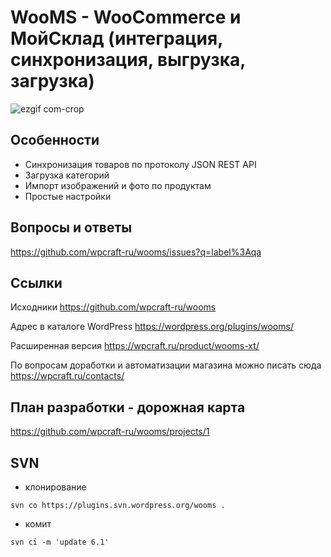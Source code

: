 # WooMS - WooCommerce и МойСклад (интеграция, синхронизация, выгрузка, загрузка)

![ezgif com-crop](https://user-images.githubusercontent.com/1852897/83941610-70d42980-a7f5-11ea-9172-65e032e47026.gif)


## Особенности

* Синхронизация товаров по протоколу JSON REST API
* Загрузка категорий
* Импорт изображений и фото по продуктам
* Простые настройки


## Вопросы и ответы

https://github.com/wpcraft-ru/wooms/issues?q=label%3Aqa 


## Ссылки

Исходники https://github.com/wpcraft-ru/wooms

Адрес в каталоге WordPress https://wordpress.org/plugins/wooms/

Расширенная версия https://wpcraft.ru/product/wooms-xt/

По вопросам доработки и автоматизации магазина можно писать сюда https://wpcraft.ru/contacts/

## План разработки - дорожная карта

https://github.com/wpcraft-ru/wooms/projects/1


## SVN 

- клонирование
```
svn co https://plugins.svn.wordpress.org/wooms .
```

- комит
```
svn ci -m 'update 6.1'
```
